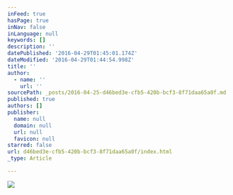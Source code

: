 ```yaml
---
inFeed: true
hasPage: true
inNav: false
inLanguage: null
keywords: []
description: ''
datePublished: '2016-04-29T01:45:01.174Z'
dateModified: '2016-04-29T01:44:54.998Z'
title: ''
author:
  - name: ''
    url: ''
sourcePath: _posts/2016-04-25-d46bed3e-cfb5-420b-bcf3-8f71daa65a0f.md
published: true
authors: []
publisher:
  name: null
  domain: null
  url: null
  favicon: null
starred: false
url: d46bed3e-cfb5-420b-bcf3-8f71daa65a0f/index.html
_type: Article

---
```

![](https://s3-us-west-2.amazonaws.com/the-grid-img/p/25e73de2502ddb02a0b63254e4c6b0e983d3dea0.png)